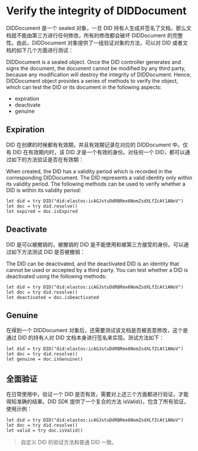 # Verify the integrity of DIDDocument

DIDDocument 是一个 sealed 对象，一旦 DID 持有人生成并签名了文档，那么文档就不能由第三方进行任何修改，所有的修改都会破坏 DIDDocument 的完整性。由此，DIDDocument 对象提供了一组验证对象的方法，可以对 DID 或者文档的如下几个方面进行测试：

DIDDocument is a sealed object. Once the DID controller generates and signs the document, the document cannot be modified by any third party, because any modification will destroy the integrity of DIDDocument. Hence, DIDDocument object provides a series of methods to verify the object, which can test the DID or its document in the following aspects:

* expiration
* deactivate
* genuine

## Expiration

DID 在创建的时候都有有效期，并且有效期记录在对应的 DIDDocument 中。仅有 DID 在有效期内时，该 DID 才是一个有效的身份。对任何一个 DID，都可以通过如下的方法验证是否在有效期：

When created, the DID has a validity period which is recorded in the corresponding DIDDocument. The DID represents a valid identity only within its validity period. The following methods can be used to verify whether a DID is within its validity period:

```
let did = try DID("did:elastos:icAGJstuDdRBRmx6NomZsdXLfZcAt1ANoV")
let doc = try did.resolve()
let expired = doc.isExpired
```

## Deactivate

DID 是可以被撤销的，被撤销的 DID 是不能使用和被第三方接受的身份。可以通过如下方法测试 DID 是否被撤销：

The DID can be deactivated, and the deactivated DID is an identity that cannot be used or accepted by a third party. You can test whether a DID is deactivated using the following methods:

```
let did = try DID("did:elastos:icAGJstuDdRBRmx6NomZsdXLfZcAt1ANoV")
let doc = try did.resolve()
let deactivated = doc.isDeactivated
```

## Genuine

在得到一个 DIDDocument 对象后，还需要测试该文档是否被恶意修改，这个是通过 DID 的持有人对 DID 文档本身进行签名来实现。测试方法如下：

```
let did = try DID("did:elastos:icAGJstuDdRBRmx6NomZsdXLfZcAt1ANoV")
let doc = try did.resolve()
let genuine = doc.isGenuine()
```

## 全面验证

在日常使用中，验证一个 DID 是否有效，需要对上述三个方面都进行验证，才能得知准确的结果。DID SDK 提供了一个复合的方法 isValid()，包含了所有验证，使用示例：

```
let did = try DID("did:elastos:icAGJstuDdRBRmx6NomZsdXLfZcAt1ANoV")
let doc = try did.resolve()
let valid = try doc.isValid()
```

> 自定义 DID 的验证方法和普通 DID 一致。
